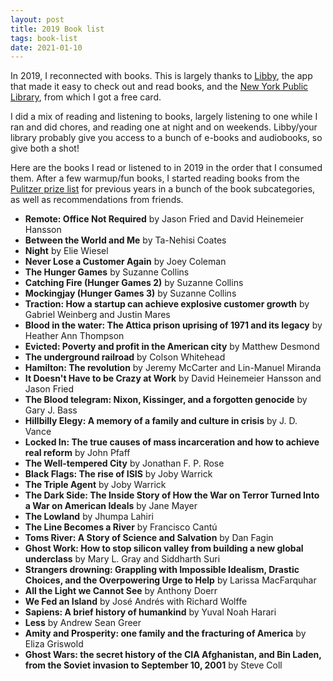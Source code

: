 ```yaml
---
layout: post
title: 2019 Book list
tags: book-list
date: 2021-01-10
---
```

In 2019, I reconnected with books. This is largely thanks to
[Libby](https://help.libbyapp.com/en-us/6103.htm), the app that made
it easy to check out and read books, and the [New York Public
Library](https://www.nypl.org/library-card), from which I got a free
card.

I did a mix of reading and listening to books, largely listening to
one while I ran and did chores, and reading one at night and on
weekends. Libby/your library probably give you access to a bunch of
e-books and audiobooks, so give both a shot!

Here are the books I read or listened to in 2019 in the order that I
consumed them. After a few warmup/fun books, I started reading books
from the [Pulitzer prize
list](https://www.pulitzer.org/prize-winners-categories) for previous
years in a bunch of the book subcategories, as well as recommendations
from friends.

* **Remote: Office Not Required** by Jason Fried and David Heinemeier Hansson
* **Between the World and Me** by Ta-Nehisi Coates
* **Night** by Elie Wiesel
* **Never Lose a Customer Again** by Joey Coleman
* **The Hunger Games** by Suzanne Collins
* **Catching Fire (Hunger Games 2)** by Suzanne Collins
* **Mockingjay (Hunger Games 3)** by Suzanne Collins
* **Traction: How a startup can achieve explosive customer growth** by Gabriel Weinberg and Justin Mares
* **Blood in the water: The Attica prison uprising of 1971 and its legacy** by Heather Ann Thompson
* **Evicted: Poverty and profit in the American city** by Matthew Desmond
* **The underground railroad** by Colson Whitehead
* **Hamilton: The revolution** by Jeremy McCarter and Lin-Manuel Miranda
* **It Doesn't Have to be Crazy at Work** by David Heinemeier Hansson and Jason Fried
* **The Blood telegram: Nixon, Kissinger, and a forgotten genocide** by Gary J. Bass
* **Hillbilly Elegy: A memory of a family and culture in crisis** by J. D. Vance
* **Locked In: The true causes of mass incarceration and how to achieve real reform** by John Pfaff
* **The Well-tempered City** by Jonathan F. P. Rose
* **Black Flags: The rise of ISIS** by Joby Warrick
* **The Triple Agent** by Joby Warrick
* **The Dark Side: The Inside Story of How the War on Terror Turned Into a War on American Ideals** by Jane Mayer
* **The Lowland** by Jhumpa Lahiri
* **The Line Becomes a River** by Francisco Cantú
* **Toms River: A Story of Science and Salvation** by Dan Fagin
* **Ghost Work: How to stop silicon valley from building a new global underclass** by Mary L. Gray and Siddharth Suri
* **Strangers drowning: Grappling with Impossible Idealism, Drastic Choices, and the Overpowering Urge to Help** by Larissa MacFarquhar
* **All the Light we Cannot See** by Anthony Doerr
* **We Fed an Island** by José Andrés with Richard Wolffe
* **Sapiens: A brief history of humankind** by Yuval Noah Harari
* **Less** by Andrew Sean Greer
* **Amity and Prosperity: one family and the fracturing of America** by Eliza Griswold
* **Ghost Wars: the secret history of the CIA Afghanistan, and Bin Laden, from the Soviet invasion to September 10, 2001** by Steve Coll
